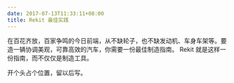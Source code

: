 ```yaml
---
date: 2017-07-13T11:33:11+08:00
title: Rekit 最佳实践
---
```


在百花齐放，百家争鸣的今日前端，从不缺轮子，也不缺发动机、车身车架等。要造一辆协调美观，可靠高效的汽车，你需要一份最佳制造指南。 Rekit 就是这样一份指南，而不仅仅是制造工具。

开个头占个位置，留以后写。
